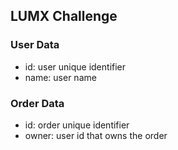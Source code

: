 ## LUMX Challenge

### User Data

* id: user unique identifier
* name: user name

### Order Data

* id: order unique identifier
* owner: user id that owns the order